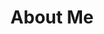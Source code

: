 ---
title: "About Me"
permalink: /about/
layout: single
gallery:
  - url: /assets/images/cherryblossom.jpg
    image_path: /assets/images/cherryblossom.jpg
    alt: "cherryblossom"
    title: "cherryblossom"
  - url: /assets/images/skate.jpg
    image_path: /assets/images/skate.jpg
    alt: "skate"
    title: "skate"
  - url: /assets/images/ENFP.jpg
    image_path: /assets/ENFP.jpg
    alt: "ENFP"
    title: "ENFP"
---
